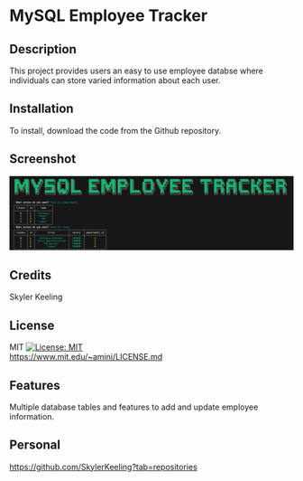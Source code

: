 # MySQL Employee Tracker

## Description

This project provides users an easy to use employee databse where individuals can store varied information about each user.

## Installation

To install, download the code from the Github repository.

## Screenshot

![alt text](assets/Screen%20Shot%202023-09-11%20at%204.17.34%20PM.png)

## Credits

Skyler Keeling

## License

MIT
[![License: MIT](https://img.shields.io/badge/License-MIT-yellow.svg)](https://opensource.org/licenses/MIT)
<br>
https://www.mit.edu/~amini/LICENSE.md

## Features

Multiple database tables and features to add and update employee information.

## Personal

https://github.com/SkylerKeeling?tab=repositories
